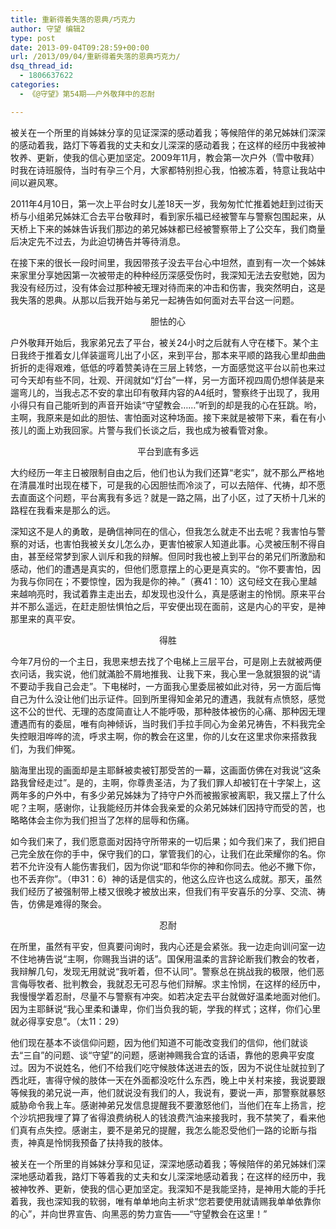 ```yaml
---
title: 重新得着失落的恩典/巧克力
author: 守望 编辑2
type: post
date: 2013-09-04T09:28:59+00:00
url: /2013/09/04/重新得着失落的恩典巧克力/
dsq_thread_id:
  - 1806637622
categories:
  - 《@守望》第54期——户外敬拜中的忍耐

---
```

<p class="mceWPmore" title="更多...">
  被关在一个所里的肖姊妹分享的见证深深的感动着我；等候陪伴的弟兄姊妹们深深的感动着我，路灯下等着我的丈夫和女儿深深的感动着我；在这样的经历中我被神牧养、更新，使我的信心更加坚定。<!--more-->2009年11月，教会第一次户外（雪中敬拜）时我在诗班服侍，当时有孕三个月，大家都特别担心我，怕被冻着，特意让我站中间以避风寒。
</p>

2011年4月10日，第一次上平台时女儿差18天一岁，我匆匆忙忙推着她赶到过街天桥与小组弟兄姊妹汇合去平台敬拜时，看到家乐福已经被警车与警察包围起来，从天桥上下来的姊妹告诉我们那边的弟兄姊妹都已经被警察带上了公交车，我们商量后决定先不过去，为此迫切祷告并等待消息。

在接下来的很长一段时间里，我因带孩子没去平台心中坦然，直到有一次一个姊妹来家里分享她因第一次被带走的种种经历深感受伤时，我深知无法去安慰她，因为我没有经历过，没有体会过那种被无理对待而来的冲击和伤害，我突然明白，这是我失落的恩典。从那以后我开始与弟兄一起祷告如何面对去平台这一问题。

<p align="center">
  胆怯的心
</p>

户外敬拜开始后，我家弟兄去了平台，被关24小时之后就有人守在楼下。某个主日我终于推着女儿佯装遛弯儿出了小区，来到平台，那本来平顺的路我心里却曲曲折折的走得艰难，低低的哼着赞美诗在三层上转悠，一方面感觉这平台以前也来过可今天却有些不同，壮观、开阔就如“灯台”一样，另一方面环视四周仍想佯装是来遛弯儿的，当我忐忑不安的拿出印有敬拜内容的A4纸时，警察终于出现了，我用小得只有自己能听到的声音开始读“守望教会……”听到的却是我的心在狂跳。哟，主啊，我原来是如此的胆怯、害怕面对这种场面。接下来就是被带下来，看在有小孩儿的面上劝我回家。片警与我们长谈之后，我也成为被看管对象。

<p align="center">
  平台到底有多远
</p>

大约经历一年主日被限制自由之后，他们也认为我们还算“老实”，就不那么严格地在清晨准时出现在楼下，可是我的心因胆怯而冷淡了，可以去陪伴、代祷，却不愿去直面这个问题，平台离我有多远？就是一路之隔，出了小区，过了天桥十几米的路程在我看来是那么的远。

深知这不是人的勇敢，是确信神同在的信心，但我怎么就走不出去呢？我害怕与警察的对话，也害怕我被关女儿怎么办，更害怕被家人知道此事。心灵被压制不得自由，甚至经常梦到家人训斥和我的辩解。但同时我也被上到平台的弟兄们所激励和感动，他们的遭遇是真实的，但他们愿意摆上的心更是真实的。“你不要害怕，因为我与你同在；不要惊惶，因为我是你的神。”（赛41：10）这句经文在我心里越来越响亮时，我试着靠主走出去，却发现也没什么，真是感谢主的怜悯。原来平台并不那么遥远，在赶走胆怯惧怕之后，平安便出现在面前，这是内心的平安，是神那里来的真平安。

<p align="center">
  得胜
</p>

今年7月份的一个主日，我思来想去找了个电梯上三层平台，可是刚上去就被两便衣问话，我实说，他们就滿脸不屑地推我、让我下来，我心里一急就狠狠的说“请不要动手我自己会走”。下电梯时，一方面我心里委屈被如此对待，另一方面后悔自己为什么没让他们出示证件。回到所里得知金弟兄的遭遇，我就有点愤怒，感觉这不公的世代、无理的态度简直让人不能呼吸，那种肢体被伤的心痛、那种因无理遭遇而有的委屈，唯有向神倾诉，当时我们手拉手同心为金弟兄祷告，不料我完全失控眼泪哗哗的流，呼求主啊，你的教会在这里，你的儿女在这里求你来搭救我们，为我们伸冤。

脑海里出现的画面却是主耶稣被卖被钉那受苦的一幕，这画面仿佛在对我说“这条路我曾经走过”。是的，主啊，你尊贵圣洁，为了我们罪人却被钉在十字架上，这两年多的户外中，有多少弟兄姊妹为了持守户外而被搬家被离职，我又摆上了什么呢？主啊，感谢你，让我能经历并体会我亲爱的众弟兄姊妹们因持守而受的苦，也略略体会主你为我们担当了怎样的屈辱和伤痛。

如今我们来了，我们愿意面对因持守所带来的一切后果；如今我们来了，我们把自己完全放在你的手中，保守我们的口，掌管我们的心，让我们在此荣耀你的名。你若不允许没有人能伤害我们，因为你说“耶和华你的神和你同去。他必不撇下你，也不丢弃你”。（申31：6）神的话是信实的，他这么应许也这么成就。那天，虽然我们经历了被强制带上楼又很晚才被放出来，但我们有平安喜乐的分享、交流、祷告，仿佛是难得的聚会。

<p align="center">
  忍耐
</p>

在所里，虽然有平安，但真要问询时，我内心还是会紧张。我一边走向训问室一边不住地祷告说“主啊，你赐我当讲的话”。国保用温柔的言辞论断我们教会的牧者，我辩解几句，发现无用就说“我听着，但不认同”。警察总在挑战我的极限，他们恶言侮辱牧者、批判教会，我就忍无可忍与他们辩解。求主怜悯，在这样的经历中，我慢慢学着忍耐，尽量不与警察有冲突。如若决定去平台就做好温柔地面对他们。因为主耶稣说“我心里柔和谦卑，你们当负我的轭，学我的样式；这样，你们心里就必得享安息”。（太11：29）

他们现在基本不谈信仰问题，因为他们知道不可能改变我们的信仰，他们就谈去“三自”的问题、谈“守望”的问题，感谢神赐我合宜的话语，靠他的恩典平安度过。因为不说姓名，他们不给我们吃守候肢体送进去的饭，因为不说住址就拉到了西北旺，害得守候的肢体一天在外面都没吃什么东西，晚上中关村来接，我说要跟等候我的弟兄说一声，他们就说没有我们的人，我说有，要说一声，那警察就暴怒威胁命令我上车。感谢神弟兄发信息提醒我不要激怒他们，当他们在车上扬言，挖个沙坑把我埋了算了省得浪费纳税人的钱浪费汽油来接我时，我不禁笑了，看来他们真有点失控。感谢主，要不是弟兄的提醒，我怎么能忍受他们一路的论断与指责，神真是怜悯我预备了扶持我的肢体。

被关在一个所里的肖姊妹分享和见证，深深地感动着我；等候陪伴的弟兄姊妹们深深地感动着我，路灯下等着我的丈夫和女儿深深地感动着我；在这样的经历中，我被神牧养、更新，使我的信心更加坚定。我深知不是我能坚持，是神用大能的手托着我，我也深知我的软弱，唯有单单地向主祈求“您若要使用就请赐我单单依靠你的心”，并向世界宣告、向黑恶的势力宣告——“守望教会在这里！”